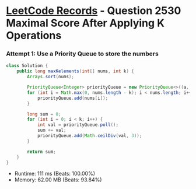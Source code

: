 # [LeetCode Records](../../README.md) - Question 2530 Maximal Score After Applying K Operations

### Attempt 1: Use a Priority Queue to store the numbers
```java
class Solution {
    public long maxKelements(int[] nums, int k) {
        Arrays.sort(nums);

        PriorityQueue<Integer> priorityQueue = new PriorityQueue<>((a, b) -> b - a);
        for (int i = Math.max(0, nums.length - k); i < nums.length; i++) {
            priorityQueue.add(nums[i]);
        }

        long sum = 0;
        for (int i = 0; i < k; i++) {
            int val = priorityQueue.poll();
            sum += val;
            priorityQueue.add(Math.ceilDiv(val, 3));
        }

        return sum;
    }
}
```
- Runtime: 111 ms (Beats: 100.00%)
- Memory: 62.00 MB (Beats: 93.84%)

<br>
